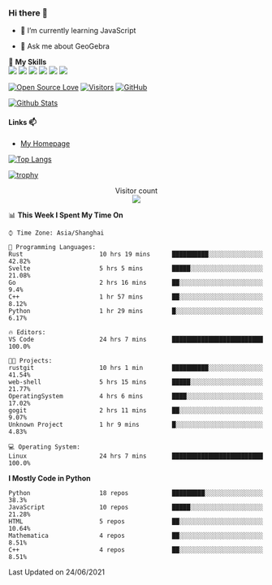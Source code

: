 ### Hi there 👋

<!--
**wuyudi/wuyudi** is a ✨ _special_ ✨ repository because its `README.md` (this file) appears on your GitHub profile.

Here are some ideas to get you started:

- 🔭 I’m currently working on ...
- 👯 I’m looking to collaborate on ...
- 🤔 I’m looking for help with ...

- 📫 How to reach me: ...
- 😄 Pronouns: ...
- ⚡ Fun fact: ...
-->

- 🌱 I’m currently learning JavaScript

- 💬 Ask me about GeoGebra

🌟 **My Skills**  
![](https://img.shields.io/badge/-Svelte-3e74a2?style=flat-square&logo=Svelte&logoColor=fff)
![](https://img.shields.io/badge/-TypeScript-3e74a2?style=flat-square&logo=TypeScript&logoColor=fff)
![](https://img.shields.io/badge/-JavaScript-3e74a2?style=flat-square&logo=JavaScript&logoColor=fff)
![](https://img.shields.io/badge/-Python-3e74a2?style=flat-square&logo=Python&logoColor=fff)
![](https://img.shields.io/badge/-Mathematica-3e74a2?style=flat-square&logo=Wolfram&logoColor=fff)
![](https://img.shields.io/badge/-C%2B%2B-3e74a2?style=flat-square&logo=C%2B%2B&logoColor=fff)

[![Open Source Love](https://badges.frapsoft.com/os/v1/open-source.svg?v=103)](https://github.com/wuyudi/)
[![Visitors](https://visitor-badge.glitch.me/badge?page_id=wuyudi.wuyudi)](https://github.com/wuyudi/)
[![GitHub](https://img.shields.io/github/followers/wuyudi.svg?lable=GitHub&style=social)](https://github.com/wuyudi/)

[![Github Stats](https://github-readme-stats.vercel.app/api?username=wuyudi&show_icons=true)](https://github.com/wuyudi/)

#### Links 📫

* [My Homepage](https://wuyudi.github.io/blog/)

[![Top Langs](https://github-readme-stats.vercel.app/api/top-langs/?username=wuyudi&hide=HTML,jupyter%20notebook&layout=compact)](https://github.com/wuyudi/github-readme-stats)

[![trophy](https://github-profile-trophy.vercel.app/?username=wuyudi&theme=onedark)](https://github.com/ryo-ma/github-profile-trophy)

<p align="center"> 
  Visitor count<br>
  <img src="https://profile-counter.glitch.me/wuyudi/count.svg" />
</p>

<!--START_SECTION:waka-->
📊 **This Week I Spent My Time On** 

```text
⌚︎ Time Zone: Asia/Shanghai

💬 Programming Languages: 
Rust                     10 hrs 19 mins      ██████████░░░░░░░░░░░░░░░   42.82% 
Svelte                   5 hrs 5 mins        █████░░░░░░░░░░░░░░░░░░░░   21.08% 
Go                       2 hrs 16 mins       ██░░░░░░░░░░░░░░░░░░░░░░░   9.4% 
C++                      1 hr 57 mins        ██░░░░░░░░░░░░░░░░░░░░░░░   8.12% 
Python                   1 hr 29 mins        █░░░░░░░░░░░░░░░░░░░░░░░░   6.17%

🔥 Editors: 
VS Code                  24 hrs 7 mins       █████████████████████████   100.0%

🐱‍💻 Projects: 
rustgit                  10 hrs 1 min        ██████████░░░░░░░░░░░░░░░   41.54% 
web-shell                5 hrs 15 mins       █████░░░░░░░░░░░░░░░░░░░░   21.77% 
OperatingSystem          4 hrs 6 mins        ████░░░░░░░░░░░░░░░░░░░░░   17.02% 
gogit                    2 hrs 11 mins       ██░░░░░░░░░░░░░░░░░░░░░░░   9.07% 
Unknown Project          1 hr 9 mins         █░░░░░░░░░░░░░░░░░░░░░░░░   4.83%

💻 Operating System: 
Linux                    24 hrs 7 mins       █████████████████████████   100.0%

```

**I Mostly Code in Python** 

```text
Python                   18 repos            █████████░░░░░░░░░░░░░░░░   38.3% 
JavaScript               10 repos            █████░░░░░░░░░░░░░░░░░░░░   21.28% 
HTML                     5 repos             ██░░░░░░░░░░░░░░░░░░░░░░░   10.64% 
Mathematica              4 repos             ██░░░░░░░░░░░░░░░░░░░░░░░   8.51% 
C++                      4 repos             ██░░░░░░░░░░░░░░░░░░░░░░░   8.51%

```



 Last Updated on 24/06/2021
<!--END_SECTION:waka-->
